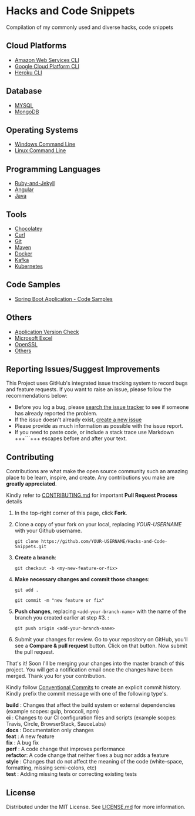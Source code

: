 # Hacks and Code Snippets

Compilation of my commonly used and diverse hacks, code snippets

## Cloud Platforms

- [Amazon Web Services CLI](./cloud/CLI-Amazon-Web-Services.md)
- [Google Cloud Platform CLI](./cloud/CLI-Google-Cloud-Platform.md)
- [Heroku CLI](./cloud/CLI-Heroku.md)

## Database

- [MYSQL](./database/RDBMS-MYSQL.sql)
- [MongoDB](./database/NoSQL-MongoDB.MD)

## Operating Systems

- [Windows Command Line](./operating-system/OS-Windows-Command-Line.md)
- [Linux Command Line](./operating-system/OS-Linux-Command-Line.md)

## Programming Languages

- [Ruby-and-Jekyll](./programming/Ruby-and-Jekyll.md)
- [Angular](./programming/Angular.md)
- [Java](./programming/Java.md)

## Tools

- [Chocolatey](./tools/Chocolatey.md)
- [Curl](./tools/Curl.md)
- [Git](https://anantharajuc.github.io/Git/)
- [Maven](./tools/Maven.md)
- [Docker](./tools/Docker.md)
- [Kafka](./tools/Kafka.md)
- [Kubernetes](./tools/Kubernetes.md)

## Code Samples

- [Spring Boot Application - Code Samples](./SpringBootApplication-CodeSample.md)

## Others

- [Application Version Check](./Application-Version-Check.md)
- [Microsoft Excel](./MicrosoftExcel.md)
- [OpenSSL](./OpenSSL.md)
- [Others](./Others.md)

## Reporting Issues/Suggest Improvements

This Project uses GitHub's integrated issue tracking system to record bugs and feature requests. If you want to raise an issue, please follow the recommendations below:

* 	Before you log a bug, please [search the issue tracker](https://github.com/AnanthaRajuC/Hacks-and-Code-Snippets/search?type=Issues) to see if someone has already reported the problem.
* 	If the issue doesn't already exist, [create a new issue](https://github.com/AnanthaRajuC/Hacks-and-Code-Snippets/issues/new)
* 	Please provide as much information as possible with the issue report.
* 	If you need to paste code, or include a stack trace use Markdown +++```+++ escapes before and after your text.

<!-- CONTRIBUTING -->
## Contributing

Contributions are what make the open source community such an amazing place to be learn, inspire, and create. Any contributions you make are **greatly appreciated**.

Kindly refer to [CONTRIBUTING.md](/CONTRIBUTING.md) for important **Pull Request Process** details

1. In the top-right corner of this page, click **Fork**.

2. Clone a copy of your fork on your local, replacing *YOUR-USERNAME* with your Github username.

   `git clone https://github.com/YOUR-USERNAME/Hacks-and-Code-Snippets.git`

3. **Create a branch**: 

   `git checkout -b <my-new-feature-or-fix>`

4. **Make necessary changes and commit those changes**:

   `git add .`

   `git commit -m "new feature or fix"`

5. **Push changes**, replacing `<add-your-branch-name>` with the name of the branch you created earlier at step #3. :

   `git push origin <add-your-branch-name>`

6. Submit your changes for review. Go to your repository on GitHub, you'll see a **Compare & pull request** button. Click on that button. Now submit the pull request.

That's it! Soon I'll be merging your changes into the master branch of this project. You will get a notification email once the changes have been merged. Thank you for your contribution.

Kindly follow [Conventional Commits](https://www.conventionalcommits.org/en/v1.0.0/) to create an explicit commit history. Kindly prefix the commit message with one of the following type's.

**build**   : Changes that affect the build system or external dependencies (example scopes: gulp, broccoli, npm)  
**ci**      : Changes to our CI configuration files and scripts (example scopes: Travis, Circle, BrowserStack, SauceLabs)  
**docs**    : Documentation only changes  
**feat**    : A new feature  
**fix**     : A bug fix  
**perf**    : A code change that improves performance  
**refactor**: A code change that neither fixes a bug nor adds a feature  
**style**   : Changes that do not affect the meaning of the code (white-space, formatting, missing semi-colons, etc)  
**test**    : Adding missing tests or correcting existing tests  

## License

Distributed under the MIT License. See [LICENSE.md](/LICENSE.md) for more information.

